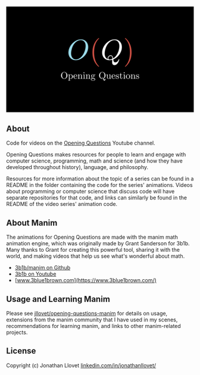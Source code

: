 ![logo](logos/BigOLogo.png)
## About
Code for videos on the [Opening Questions](https://www.youtube.com/channel/UCRQ5gGxixCkYamF5S3sU1hA) Youtube channel.

Opening Questions makes resources for people to learn and engage with computer science, programming, math and science (and how they have developed throughout history), language, and philosophy.

Resources for more information about the topic of a series can be found in a README in the folder containing the code for the series' animations. Videos about programming or computer science that discuss code will have separate repositories for that code, and links can similarly be found in the README of the video series' animation code.

## About Manim

The animations for Opening Questions are made with the manim math animation engine, which was originally made by Grant Sanderson for 3b1b. Many thanks to Grant for creating this powerful tool, sharing it with the world, and making videos that help us see what's wonderful about math.

- [3b1b/manim on Github](https://github.com/3b1b/manim)
- [3b1b on Youtube](https://www.youtube.com/channel/UCYO_jab_esuFRV4b17AJtAw)
- [www.3blue1brown.com](https://www.3blue1brown.com/)

## Usage and Learning Manim

Please see [jllovet/opening-questions-manim](https://github.com/jllovet/opening-questions-manim) for details on usage, extensions from the manim community that I have used in my scenes, recommendations for learning manim, and links to other manim-related projects.

## License
Copyright (c) Jonathan Llovet [linkedin.com/in/jonathanllovet/](https://www.linkedin.com/in/jonathanllovet/)

